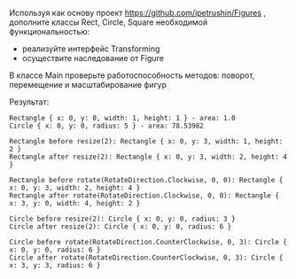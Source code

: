 Используя как основу проект  https://github.com/ipetrushin/Figures , дополните классы Rect, Circle, Square необходимой функциональностью:

* реализуйте интерфейс Transforming
* осуществите наследование от Figure

В классе Main проверьте работоспособность методов: поворот, перемещение и масштабирование фигур

Результат:
```
Rectangle { x: 0, y: 0, width: 1, height: 1 } - area: 1.0
Circle { x: 0, y: 0, radius: 5 } - area: 78.53982

Rectangle before resize(2): Rectangle { x: 0, y: 3, width: 1, height: 2 }
Rectangle after resize(2): Rectangle { x: 0, y: 3, width: 2, height: 4 }

Rectangle before rotate(RotateDirection.Clockwise, 0, 0): Rectangle { x: 0, y: 3, width: 2, height: 4 }
Rectangle after rotate(RotateDirection.Clockwise, 0, 0): Rectangle { x: 3, y: 0, width: 4, height: 2 }

Circle before resize(2): Circle { x: 0, y: 0, radius: 3 }
Circle after resize(2): Circle { x: 0, y: 0, radius: 6 }

Circle before rotate(RotateDirection.CounterClockwise, 0, 3): Circle { x: 0, y: 0, radius: 6 }
Circle after rotate(RotateDirection.CounterClockwise, 0, 3): Circle { x: 3, y: 3, radius: 6 }
```